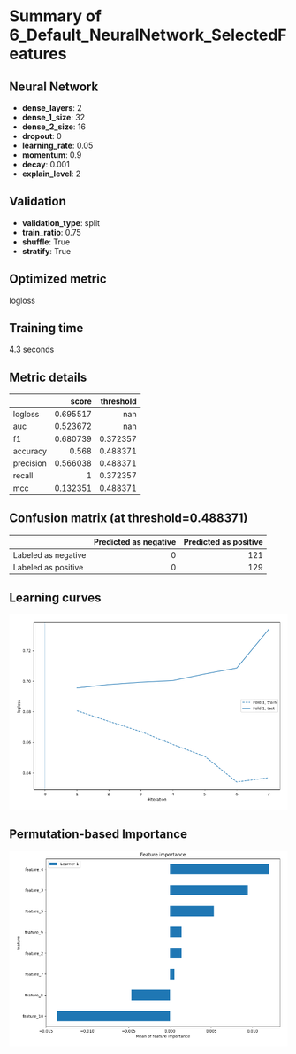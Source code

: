 # Summary of 6_Default_NeuralNetwork_SelectedFeatures

## Neural Network
- **dense_layers**: 2
- **dense_1_size**: 32
- **dense_2_size**: 16
- **dropout**: 0
- **learning_rate**: 0.05
- **momentum**: 0.9
- **decay**: 0.001
- **explain_level**: 2

## Validation
 - **validation_type**: split
 - **train_ratio**: 0.75
 - **shuffle**: True
 - **stratify**: True

## Optimized metric
logloss

## Training time

4.3 seconds

## Metric details
|           |    score |   threshold |
|:----------|---------:|------------:|
| logloss   | 0.695517 |  nan        |
| auc       | 0.523672 |  nan        |
| f1        | 0.680739 |    0.372357 |
| accuracy  | 0.568    |    0.488371 |
| precision | 0.566038 |    0.488371 |
| recall    | 1        |    0.372357 |
| mcc       | 0.132351 |    0.488371 |


## Confusion matrix (at threshold=0.488371)
|                     |   Predicted as negative |   Predicted as positive |
|:--------------------|------------------------:|------------------------:|
| Labeled as negative |                       0 |                     121 |
| Labeled as positive |                       0 |                     129 |

## Learning curves
![Learning curves](learning_curves.png)

## Permutation-based Importance
![Permutation-based Importance](permutation_importance.png)